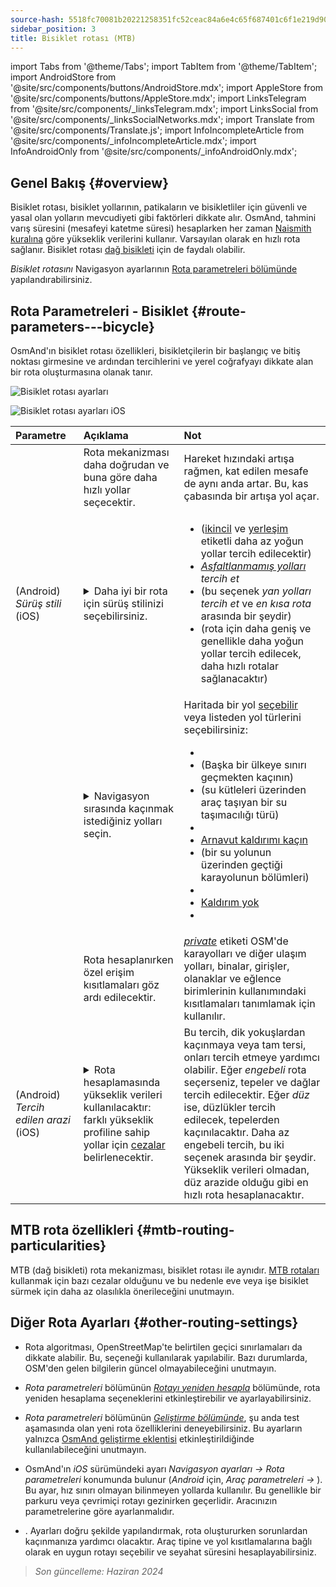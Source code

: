 ```yaml
---
source-hash: 5518fc70081b20221258351fc52ceac84a6e4c65f687401c6f1e219d9057dfed
sidebar_position: 3
title: Bisiklet rotası (MTB)
---
```

import Tabs from '@theme/Tabs';
import TabItem from '@theme/TabItem';
import AndroidStore from '@site/src/components/buttons/AndroidStore.mdx';
import AppleStore from '@site/src/components/buttons/AppleStore.mdx';
import LinksTelegram from '@site/src/components/_linksTelegram.mdx';
import LinksSocial from '@site/src/components/_linksSocialNetworks.mdx';
import Translate from '@site/src/components/Translate.js';
import InfoIncompleteArticle from '@site/src/components/_infoIncompleteArticle.mdx';
import InfoAndroidOnly from '@site/src/components/_infoAndroidOnly.mdx';



## Genel Bakış {#overview}

Bisiklet rotası, bisiklet yollarının, patikaların ve bisikletliler için güvenli ve yasal olan yolların mevcudiyeti gibi faktörleri dikkate alır. OsmAnd, tahmini varış süresini (mesafeyi katetme süresi) hesaplarken her zaman [Naismith kuralına](https://en.wikipedia.org/wiki/Naismith%27s_rule#Scarf's_equivalence_between_distance_and_climb) göre yükseklik verilerini kullanır. Varsayılan olarak en hızlı rota sağlanır.
Bisiklet rotası [dağ bisikleti](#mtb-routing-particularities) için de faydalı olabilir.

*Bisiklet rotasını* Navigasyon ayarlarının [Rota parametreleri bölümünde](../guidance/navigation-settings#route-parameters) yapılandırabilirsiniz.


## Rota Parametreleri - Bisiklet {#route-parameters---bicycle}

OsmAnd'ın bisiklet rotası özellikleri, bisikletçilerin bir başlangıç ve bitiş noktası girmesine ve ardından tercihlerini ve yerel coğrafyayı dikkate alan bir rota oluşturmasına olanak tanır.

<Tabs groupId="operating-systems" queryString="current-os">

<TabItem value="android" label="Android">

![Bisiklet rotası ayarları](@site/static/img/navigation/routing/cycling_routing_andr.png)

</TabItem>

<TabItem value="ios" label="iOS">

![Bisiklet rotası ayarları iOS](@site/static/img/navigation/routing/cycling_routing_ios.png)

</TabItem>

</Tabs>

| Parametre | Açıklama | Not |
|:------------|:---------------|:---------------|
|*<Translate android="true" ids="fast_route_mode"/>* | Rota mekanizması daha doğrudan ve buna göre daha hızlı yollar seçecektir. | Hareket hızındaki artışa rağmen, kat edilen mesafe de aynı anda artar. Bu, kas çabasında bir artışa yol açar. |
| *<Translate android="true" ids="routing_attr_driving_style_name"/>* (Android) *Sürüş&nbsp;stili* (iOS) | <details><summary> Daha iyi bir rota için sürüş stilinizi seçebilirsiniz. </summary> ![Sürüş stili bisiklet Android](@site/static/img/navigation/routing/style_cycling_andr.png) </details> | <ul><li> *<Translate android="true" ids="routing_attr_driving_style_safety_name"/>* ([ikincil](https://wiki.openstreetmap.org/wiki/Tag:highway%3Dsecondary) ve [yerleşim](https://wiki.openstreetmap.org/wiki/Tag:highway%3Dresidential) etiketli daha az yoğun yollar tercih edilecektir) </li><li> *[Asfaltlanmamış yolları](https://wiki.openstreetmap.org/wiki/Key:surface#Unpaved) tercih et* </li><li> *<Translate android="true" ids="routing_attr_driving_style_balance_name"/>* (bu seçenek *yan yolları tercih et* ve *en kısa rota* arasında bir şeydir) </li><li> *<Translate android="true" ids="routing_attr_driving_style_speed_name"/>* (rota için daha geniş ve genellikle daha yoğun yollar tercih edilecek, daha hızlı rotalar sağlanacaktır) </li></ul> |
| *<Translate android="true" ids="impassable_road"/>* | <details><summary> Navigasyon sırasında kaçınmak istediğiniz yolları seçin. </summary>![Yollardan kaçın Android](@site/static/img/navigation/routing/avoid_cycling_andr.png) </details> | Haritada bir yol [seçebilir](../../map/map-context-menu/#avoid-road) veya listeden yol türlerini seçebilirsiniz: <ul><li>[<Translate android="true" ids="routing_attr_avoid_unpaved_name"/>](https://wiki.openstreetmap.org/wiki/Key:surface)</li><li>[<Translate android="true" ids="routing_attr_avoid_borders_name"/>](https://wiki.openstreetmap.org/wiki/Tag:barrier%3Dborder_control) (Başka bir ülkeye sınırı geçmekten kaçının)</li><li>[<Translate android="true" ids="routing_attr_avoid_ferries_name"/>](https://wiki.openstreetmap.org/wiki/Ferries) (su kütleleri üzerinden araç taşıyan bir su taşımacılığı türü)</li><li>[<Translate android="true" ids="routing_attr_avoid_stairs_name"/>](https://wiki.openstreetmap.org/wiki/Tag:highway%3Dsteps)</li><li>[Arnavut kaldırımı kaçın](https://wiki.openstreetmap.org/wiki/Tag:surface%3Dcobblestone)</li><li> [<Translate android="true" ids="routing_attr_avoid_fords_name"/>](https://wiki.openstreetmap.org/wiki/Tag:ford%3Dyes) (bir su yolunun üzerinden geçtiği karayolunun bölümleri) </li><li> [<Translate android="true" ids="routing_attr_avoid_tunnels_name"/>](https://wiki.openstreetmap.org/wiki/Key:tunnel) </li><li> [Kaldırım yok](https://wiki.openstreetmap.org/wiki/Tag:surface%3Dsett)</li><li> [<Translate android="true" ids="routing_attr_avoid_footways_name"/>](https://wiki.openstreetmap.org/wiki/Tag:highway%3Dfootway) </li></ul>|
| *<Translate android="true" ids="routing_attr_allow_private_name"/>* | Rota hesaplanırken özel erişim kısıtlamaları göz ardı edilecektir. | *[private](https://wiki.openstreetmap.org/wiki/Key:access)* etiketi OSM'de karayolları ve diğer ulaşım yolları, binalar, girişler, olanaklar ve eğlence birimlerinin kullanımındaki kısıtlamaları tanımlamak için kullanılır. |
|*<Translate android="true" ids="routing_attr_height_obstacles_name"/>* (Android) *Tercih edilen&nbsp;arazi* (iOS) | <details><summary> Rota hesaplamasında yükseklik verileri kullanılacaktır: farklı yükseklik profiline sahip yollar için [cezalar](../../../technical/osmand-file-formats/osmand-routing-xml.md#penalties-of-elevation-data) belirlenecektir. </summary> ![Yükseklik verilerini kullan Android](@site/static/img/navigation/routing/pedestrian_elevation_andr.png) </details> | Bu tercih, dik yokuşlardan kaçınmaya veya tam tersi, onları tercih etmeye yardımcı olabilir. Eğer *engebeli* rota seçerseniz, tepeler ve dağlar tercih edilecektir. Eğer *düz* ise, düzlükler tercih edilecek, tepelerden kaçınılacaktır. Daha az engebeli tercih, bu iki seçenek arasında bir şeydir. Yükseklik verileri olmadan, düz arazide olduğu gibi en hızlı rota hesaplanacaktır. |


## MTB rota özellikleri {#mtb-routing-particularities}

MTB (dağ bisikleti) rota mekanizması, bisiklet rotası ile aynıdır. [MTB rotaları](../../map/vector-maps.md#routes) kullanmak için bazı cezalar olduğunu ve bu nedenle eve veya işe bisiklet sürmek için daha az olasılıkla önerileceğini unutmayın.


## Diğer Rota Ayarları {#other-routing-settings}

- Rota algoritması, OpenStreetMap'te belirtilen geçici sınırlamaları da dikkate alabilir. Bu, *[<Translate android="true" ids="temporary_conditional_routing"/>](../routing/osmand-routing.md#consider-temporary-limitations)* seçeneği kullanılarak yapılabilir. Bazı durumlarda, OSM'den gelen bilgilerin güncel olmayabileceğini unutmayın.

- *Rota parametreleri* bölümünün [*Rotayı yeniden hesapla*](../../navigation/guidance/navigation-settings.md#recalculate-route) bölümünde, rota yeniden hesaplama seçeneklerini etkinleştirebilir ve ayarlayabilirsiniz.

- *Rota parametreleri* bölümünün [*Geliştirme bölümünde*](../guidance/navigation-settings.md#development-settings), şu anda test aşamasında olan yeni rota özelliklerini deneyebilirsiniz. Bu ayarların yalnızca [OsmAnd geliştirme eklentisi](../../plugins/development.md) etkinleştirildiğinde kullanılabileceğini unutmayın.

- OsmAnd'ın *iOS* sürümündeki *[<Translate ios="true" ids="road_speeds"/>](../guidance/navigation-settings.md#road-speeds)* ayarı *Navigasyon ayarları → Rota parametreleri* konumunda bulunur (*Android* için, *Araç parametreleri → [<Translate android="true" ids="default_speed_setting_title"/>](../guidance/navigation-settings.md#default-speed--road-speeds)*). Bu ayar, hız sınırı olmayan bilinmeyen yollarda kullanılır. Bu genellikle bir parkuru veya çevrimiçi rotayı gezinirken geçerlidir. Aracınızın parametrelerine göre ayarlanmalıdır.

- *[<Translate ios="true" ids="vehicle_parameters"/>](../guidance/navigation-settings.md#vehicle-parameters)*. Ayarları doğru şekilde yapılandırmak, rota oluştururken sorunlardan kaçınmanıza yardımcı olacaktır. Araç tipine ve yol kısıtlamalarına bağlı olarak en uygun rotayı seçebilir ve seyahat süresini hesaplayabilirsiniz.

> *Son güncelleme: Haziran 2024*